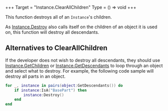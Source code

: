 +++
Target = "Instance.ClearAllChildren"
Type = () => void
+++

This function destroys all of an `Instance`'s children.As [Instance.Destroy](https://developer.roblox.com/api-reference/function/Instance/Destroy) also calls itself on the children of an object it is used on, this function will destroy all descendants.## Alternatives to ClearAllChildrenIf the developer does not wish to destroy all descendants, they should use [Instance.GetChildren](https://developer.roblox.com/api-reference/function/Instance/GetChildren) or [Instance.GetDescendants](https://developer.roblox.com/api-reference/function/Instance/GetDescendants) to loop through an object and select what to destroy. For example, the following code sample will destroy all parts in an object.```luafor _, instance in pairs(object:GetDescendants()) do	if instance:IsA("BasePart") then		instance:Destroy()	endend```